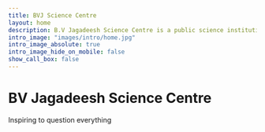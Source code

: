 ```yaml
---
title: BVJ Science Centre
layout: home
description: B.V Jagadeesh Science Centre is a public science institution established by the National Education Society [NES] along with a generous financial help by Sri B.V. Jagadeesh, an alumni of National College in the year 2001, for everyone interested in learning science, particularly focused to encourage youth to take up careers in basic sciences.
intro_image: "images/intro/home.jpg"
intro_image_absolute: true
intro_image_hide_on_mobile: false
show_call_box: false
---
```


# BV Jagadeesh Science Centre

Inspiring to question everything
<br>


